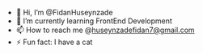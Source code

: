 - 👋 Hi, I’m @FidanHuseynzade
- 🌱 I’m currently learning FrontEnd Development
- 📫 How to reach me @huseynzadefidan7@gmail.com
- ⚡ Fun fact: I have a cat

<!---
FidanHuseynzade/FidanHuseynzade is a ✨ special ✨ repository because its `README.md` (this file) appears on your GitHub profile.
You can click the Preview link to take a look at your changes.
--->
